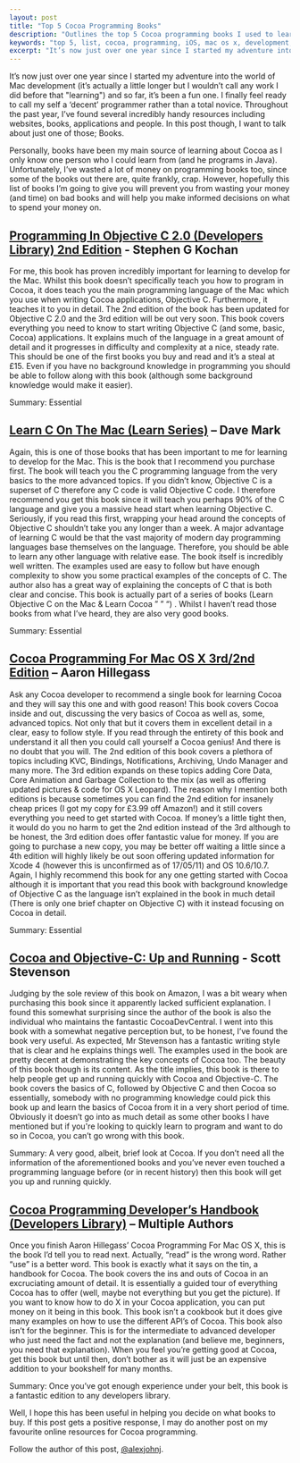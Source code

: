 ```yaml
---
layout: post
title: "Top 5 Cocoa Programming Books"
description: "Outlines the top 5 Cocoa programming books I used to learn to program in objective-c and cocoa." 
keywords: "top 5, list, cocoa, programming, iOS, mac os x, development, learn"
excerpt: "It’s now just over one year since I started my adventure into the world of Mac development (it’s actually a little longer but I wouldn’t call any work I did before that &quot;learning&quot;) and so far, it’s been a fun one. I finally feel ready to call my self a ‘decent’ programmer rather than a total novice. Throughout the past year, I’ve found several incredibly handy resources including websites, books, applications and people. In this post though, I want to talk about just one of those; Books."
---
```


It’s now just over one year since I started my adventure into the world of Mac development (it’s actually a little longer but I wouldn’t call any work I did before that "learning") and so far, it’s been a fun one. I finally feel ready to call my self a ‘decent’ programmer rather than a total novice. Throughout the past year, I’ve found several incredibly handy resources including websites, books, applications and people. In this post though, I want to talk about just one of those; Books. 

<!-- more -->

Personally, books have been my main source of learning about Cocoa as I only know one person who I could learn from (and he programs in Java). Unfortunately, I’ve wasted a lot of money on programming books too, since some of the books out there are, quite frankly, crap. However, hopefully this list of books I’m going to give you will prevent you from wasting your money (and time) on bad books and will help you make informed decisions on what to spend your money on. 

## [Programming In Objective C 2.0 (Developers Library) 2nd Edition](http://www.amazon.co.uk/Programming-Objective-C-2-0-Developers-Library/dp/0321566157/ref=sr_1_1?ie=UTF8&qid=1305659096&sr=8-1) - Stephen G Kochan

For me, this book has proven incredibly important for learning to develop for the Mac. Whilst this book doesn’t specifically teach you how to program in Cocoa, it does teach you the main programming language of the Mac which you use when writing Cocoa applications, Objective C. Furthermore, it teaches it to you in detail. The 2nd edition of the book has been updated for Objective C 2.0 and the 3rd edition will be out very soon. This book covers everything you need to know to start writing Objective C (and some, basic, Cocoa) applications. It explains much of the language in a great amount of detail and it progresses in difficulty and complexity at a nice, steady rate. This should be one of the first books you buy and read and it’s a steal at £15. Even if you have no background knowledge in programming you should be able to follow along with this book (although some background knowledge would make it easier).

Summary: Essential

## [Learn C On The Mac (Learn Series)](http://www.amazon.co.uk/Learn-C-Mac-Dave-Mark/dp/1430218096/ref=sr_1_1?s=books&ie=UTF8&qid=1305659621&sr=1-1) – Dave Mark

Again, this is one of those books that has been important to me for learning to develop for the Mac. This is the book that I recommend you purchase first. The book will teach you the C programming language from the very basics to the more advanced topics. If you didn’t know, Objective C is a superset of C therefore any C code is valid Objective C code. I therefore recommend you get this book since it will teach you perhaps 90% of the C language and give you a massive head start when learning Objective C. Seriously, if you read this first, wrapping your head around the concepts of Objective C shouldn’t take you any longer than a week. A major advantage of learning C would be that the vast majority of modern day programming languages base themselves on the language. Therefore, you should be able to learn any other language with relative ease. The book itself is incredibly well written. The examples used are easy to follow but have enough complexity to show you some practical examples of the concepts of C. The author also has a great way of explaining the concepts of C that is both clear and concise. This book is actually part of a series of books (Learn Objective C on the Mac & Learn Cocoa ” ” “) . Whilst I haven’t read those books from what I’ve heard, they are also very good books.

Summary: Essential

## [Cocoa Programming For Mac OS X 3rd/2nd Edition](http://www.amazon.co.uk/Cocoa-Programming-Mac-OS-X/dp/0321503619/ref=sr_1_1?s=books&ie=UTF8&qid=1305660269&sr=1-1) – Aaron Hillegass

Ask any Cocoa developer to recommend a single book for learning Cocoa and they will say this one and with good reason! This book covers Cocoa inside and out, discussing the very basics of Cocoa as well as, some, advanced topics. Not only that but it covers them in excellent detail in a clear, easy to follow style. If you read through the entirety of this book and understand it all then you could call yourself a Cocoa genius! And there is no doubt that you will. The 2nd edition of this book covers a plethora of topics including KVC, Bindings, Notifications, Archiving, Undo Manager and many more. The 3rd edition expands on these topics adding Core Data, Core Animation and Garbage Collection to the mix (as well as offering updated pictures & code for OS X Leopard). The reason why I mention both editions is because sometimes you can find the 2nd edition for insanely cheap prices (I got my copy for £3.99 off Amazon!) and it still covers everything you need to get started with Cocoa. If money’s a little tight then, it would do you no harm to get the 2nd edition instead of the 3rd although to be honest, the 3rd edition does offer fantastic value for money. If you are going to purchase a new copy, you may be better off waiting a little since a 4th edition will highly likely be out soon offering updated information for Xcode 4 (however this is unconfirmed as of 17/05/11) and OS 10.6/10.7. Again, I highly recommend this book for any one getting started with Cocoa although it is important that you read this book with background knowledge of Objective C as the language isn’t explained in the book in much detail (There is only one brief chapter on Objective C) with it instead focusing on Cocoa in detail.

Summary: Essential

## [Cocoa and Objective-C: Up and Running](http://www.amazon.co.uk/Cocoa-Objective-C-Running-Scott-Stevenson/dp/0596804792/ref=sr_1_9?s=books&ie=UTF8&qid=1305660954&sr=1-9) - Scott Stevenson

Judging by the sole review of this book on Amazon, I was a bit weary when purchasing this book since it apparently lacked sufficient explanation. I found this somewhat surprising since the author of the book is also the individual who maintains the fantastic CocoaDevCentral. I went into this book with a somewhat negative perception but, to be honest, I’ve found the book very useful. As expected, Mr Stevenson has a fantastic writing style that is clear and he explains things well. The examples used in the book are pretty decent at demonstrating the key concepts of Cocoa too. The beauty of this book though is its content. As the title implies, this book is there to help people get up and running quickly with Cocoa and Objective-C. The book covers the basics of C, followed by Objective C and then Cocoa so essentially, somebody with no programming knowledge could pick this book up and learn the basics of Cocoa from it in a very short period of time. Obviously it doesn’t go into as much detail as some other books I have mentioned but if you're looking to quickly learn to program and want to do so in Cocoa, you can’t go wrong with this book.

Summary: A very good, albeit, brief look at Cocoa. If you don’t need all the information of the aforementioned books and you’ve never even touched a programming language before (or in recent history) then this book will get you up and running quickly.

## [Cocoa Programming Developer’s Handbook (Developers Library)](http://www.amazon.co.uk/Cocoa-Programming-Developers-Handbook-Library/dp/0321639634/ref=sr_1_1?ie=UTF8&qid=1305661566&sr=1-1) – Multiple Authors

Once you finish Aaron Hillegass’ Cocoa Programming For Mac OS X, this is the book I’d tell you to read next. Actually, “read” is the wrong word. Rather “use” is a better word. This book is exactly what it says on the tin, a handbook for Cocoa. The book covers the ins and outs of Cocoa in an excruciating amount of detail. It is essentially a guided tour of everything Cocoa has to offer (well, maybe not everything but you get the picture). If you want to know how to do X in your Cocoa application, you can put money on it being in this book. This book isn’t a cookbook but it does give many examples on how to use the different API’s of Cocoa. This book also isn’t for the beginner. This is for the intermediate to advanced developer who just need the fact and not the explanation (and believe me, beginners, you need that explanation). When you feel you’re getting good at Cocoa, get this book but until then, don’t bother as it will just be an expensive addition to your bookshelf for many months.

Summary: Once you’ve got enough experience under your belt, this book is a fantastic edition to any developers library.

Well, I hope this has been useful in helping you decide on what books to buy. If this post gets a positive response, I may do another post on my favourite online resources for Cocoa programming.

Follow the author of this post, [@alexjohnj](http://twitter.com/alexjohnj).
